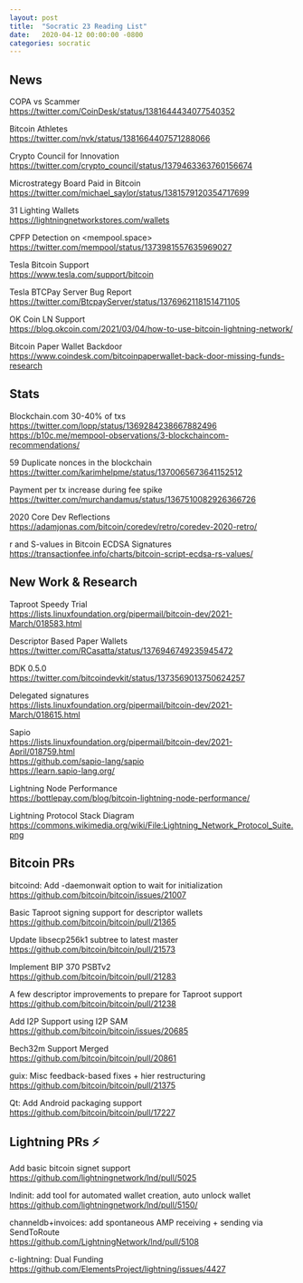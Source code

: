 ```yaml
---
layout: post
title:  "Socratic 23 Reading List"
date:   2020-04-12 00:00:00 -0800
categories: socratic
---
```


## News

COPA vs Scammer  
<https://twitter.com/CoinDesk/status/1381644434077540352>

Bitcoin Athletes  
<https://twitter.com/nvk/status/1381664407571288066>

Crypto Council for Innovation  
<https://twitter.com/crypto_council/status/1379463363760156674>

Microstrategy Board Paid in Bitcoin  
<https://twitter.com/michael_saylor/status/1381579120354717699>

31 Lighting Wallets  
<https://lightningnetworkstores.com/wallets>

CPFP Detection on <mempool.space>
<https://twitter.com/mempool/status/1373981557635969027>

Tesla Bitcoin Support  
<https://www.tesla.com/support/bitcoin>

Tesla BTCPay Server Bug Report  
<https://twitter.com/BtcpayServer/status/1376962118151471105>

OK Coin LN Support  
<https://blog.okcoin.com/2021/03/04/how-to-use-bitcoin-lightning-network/>

Bitcoin Paper Wallet Backdoor  
<https://www.coindesk.com/bitcoinpaperwallet-back-door-missing-funds-research>


## Stats

Blockchain.com 30-40% of txs  
<https://twitter.com/lopp/status/1369284238667882496>  
<https://b10c.me/mempool-observations/3-blockchaincom-recommendations/>

59 Duplicate nonces in the blockchain  
<https://twitter.com/karimhelpme/status/1370065673641152512>

Payment per tx increase during fee spike  
<https://twitter.com/murchandamus/status/1367510082926366726>

2020 Core Dev Reflections  
<https://adamjonas.com/bitcoin/coredev/retro/coredev-2020-retro/>

r and S-values in Bitcoin ECDSA Signatures  
<https://transactionfee.info/charts/bitcoin-script-ecdsa-rs-values/>


## New Work & Research

Taproot Speedy Trial  
<https://lists.linuxfoundation.org/pipermail/bitcoin-dev/2021-March/018583.html>

Descriptor Based Paper Wallets  
<https://twitter.com/RCasatta/status/1376946749235945472>

BDK 0.5.0  
<https://twitter.com/bitcoindevkit/status/1373569013750624257>

Delegated signatures  
<https://lists.linuxfoundation.org/pipermail/bitcoin-dev/2021-March/018615.html>

Sapio  
<https://lists.linuxfoundation.org/pipermail/bitcoin-dev/2021-April/018759.html>  
<https://github.com/sapio-lang/sapio>  
<https://learn.sapio-lang.org/>

Lightning Node Performance  
<https://bottlepay.com/blog/bitcoin-lightning-node-performance/>

Lightning Protocol Stack Diagram  
<https://commons.wikimedia.org/wiki/File:Lightning_Network_Protocol_Suite.png>



## Bitcoin PRs

bitcoind: Add -daemonwait option to wait for initialization  
<https://github.com/bitcoin/bitcoin/issues/21007>

Basic Taproot signing support for descriptor wallets  
<https://github.com/bitcoin/bitcoin/pull/21365>

Update libsecp256k1 subtree to latest master  
<https://github.com/bitcoin/bitcoin/pull/21573>

Implement BIP 370 PSBTv2  
<https://github.com/bitcoin/bitcoin/pull/21283>

A few descriptor improvements to prepare for Taproot support  
<https://github.com/bitcoin/bitcoin/pull/21238>

Add I2P Support using I2P SAM
<https://github.com/bitcoin/bitcoin/issues/20685>

Bech32m Support Merged  
<https://github.com/bitcoin/bitcoin/pull/20861>

guix: Misc feedback-based fixes + hier restructuring  
<https://github.com/bitcoin/bitcoin/pull/21375>

Qt: Add Android packaging support  
<https://github.com/bitcoin/bitcoin/pull/17227>


## Lightning PRs ⚡

Add basic bitcoin signet support  
<https://github.com/lightningnetwork/lnd/pull/5025>

lndinit: add tool for automated wallet creation, auto unlock wallet  
<https://github.com/lightningnetwork/lnd/pull/5150/>

channeldb+invoices: add spontaneous AMP receiving + sending via SendToRoute  
<https://github.com/LightningNetwork/lnd/pull/5108>

c-lightning: Dual Funding  
<https://github.com/ElementsProject/lightning/issues/4427>




